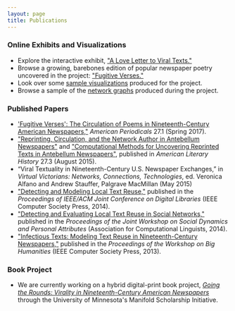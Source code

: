 ```yaml
---
layout: page
title: Publications
---
```


### Online Exhibits and Visualizations

+ Explore the interactive exhibit, <a href="http://loveletter.viraltexts.org/neatline/fullscreen/exhibit" target="_blank">"A Love Letter to Viral Texts."</a>
+ Browse a growing, barebones edition of popular newspaper poetry uncovered in the project: <a href="http://fugitiverses.viraltexts.org/" target="_blank">"Fugitive Verses."</a>
+ Look over some [sample visualizations](/visualizations/) produced for the project.
+ Browse a sample of the <a href="http://networks.viraltexts.org/" target="_blank">network graphs</a> produced during the project.

### Published Papers

+ ['Fugitive Verses': The Circulation of Poems in Nineteenth-Century American Newspapers,"](/fugitive-verses/) <em>American Periodicals</em> 27.1 (Spring 2017).
+ <a href="http://ryancordell.org/research/reprinting-circulation-and-the-network-author-in-antebellum-newspapers/" target="_blank">"Reprinting, Circulation, and the Network Author in Antebellum Newspapers"</a> and ["Computational Methods for Uncovering Reprinted Texts in Antebellum Newspapers"](/computational-methods-for-uncovering-reprinted-texts-in-antebellum-newspapers/), published in *American Literary History* 27.3 (August 2015).
+ “Viral Textuality in Nineteenth-Century U.S. Newspaper Exchanges,” in *Virtual Victorians: Networks, Connections, Technologies*, ed. Veronica Alfano and Andrew Stauffer, Palgrave MacMillan (May 2015)
+ <a href="http://www.ccs.neu.edu/home/dasmith/infect-dl-2014.pdf" target="_blank">"Detecting and Modeling Local Text Reuse,"</a> published in the *Proceedings of IEEE/ACM Joint Conference on Digital Libraries* (IEEE Computer Society Press, 2014).
+ <a href="http://www.aclweb.org/anthology/W/W14/W14-2707.pdf" target="_blank">"Detecting and Evaluating Local Text Reuse in Social Networks,"</a> published in the *Proceedings of the Joint Workshop on Social Dynamics and Personal Attributes* (Association for Computational Linguists, 2014).
+ <a href="http://www.ccs.neu.edu/home/dasmith/infect-bighum-2013.pdf" target="_blank">"Infectious Texts: Modeling Text Reuse in Nineteenth-Century Newspapers,"</a> published in the *Proceedings of the Workshop on Big Humanities* (IEEE Computer Society Press, 2013).

### Book Project 

+ We are currently working on a hybrid digital-print book project, [*Going the Rounds: Virality in Nineteenth-Century American Newspapers*](http://staging.manifoldapp.org/project/going-the-rounds) through the University of Minnesota's Manifold Scholarship Initiative.